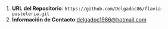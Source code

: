 


1. **URL del Repositorio**: `https://github.com/Delgadoc86/flavia-pasteleria.git` 
2. **Información de Contacto**:delgadoc1986@hotmail.com 



